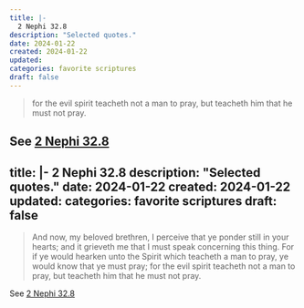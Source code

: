 ```yaml
---
title: |-
  2 Nephi 32.8
description: "Selected quotes."
date: 2024-01-22
created: 2024-01-22
updated: 
categories: favorite scriptures
draft: false
---
```


> for the evil spirit teacheth not a man to pray, but teacheth him that he must not pray.

See [2 Nephi 32.8](https://www.churchofjesuschrist.org/study/scriptures/bofm/2-ne/32?id=p8&lang=eng#p8)
---
title: |-
  2 Nephi 32.8
description: "Selected quotes."
date: 2024-01-22
created: 2024-01-22
updated: 
categories: favorite scriptures
draft: false
---

> And now, my beloved brethren, I perceive that ye ponder still in your hearts; and it grieveth me that I must speak concerning this thing. For if ye would hearken unto the Spirit which teacheth a man to pray, ye would know that ye must pray; for the evil spirit teacheth not a man to pray, but teacheth him that he must not pray.

See [2 Nephi 32.8](https://www.churchofjesuschrist.org/study/scriptures/bofm/2-ne/32?id=p8&lang=eng#p8)